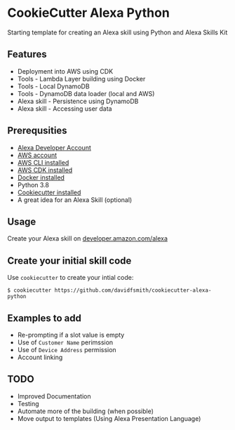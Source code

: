 # CookieCutter Alexa Python

Starting template for creating an Alexa skill using Python and Alexa Skills Kit

## Features

* Deployment into AWS using CDK
* Tools - Lambda Layer building using Docker
* Tools - Local DynamoDB
* Tools - DynamoDB data loader (local and AWS)
* Alexa skill - Persistence using DynamoDB
* Alexa skill - Accessing user data

## Prerequsities

* [Alexa Developer Account](https://developer.amazon.com/alexa)
* [AWS account](https://aws.amazon.com/account/)
* [AWS CLI installed](https://aws.amazon.com/cli/)
* [AWS CDK installed](https://aws.amazon.com/cdk/)
* [Docker installed](https://www.docker.com/)
* Python 3.8
* [Cookiecutter installed](https://github.com/cookiecutter/cookiecutter)
* A great idea for an Alexa Skill (optional)

## Usage

Create your Alexa skill on [developer.amazon.com/alexa](https://developer.amazon.com/alexa/console/ask)

## Create your initial skill code

Use `cookiecutter` to create your intial code:

    $ cookiecutter https://github.com/davidfsmith/cookiecutter-alexa-python

## Examples to add

* Re-prompting if a slot value is empty
* Use of `Customer Name` perimssion
* Use of `Device Address` permission
* Account linking

## TODO

* Improved Documentation
* Testing
* Automate more of the building (when possible)
* Move output to templates (Using Alexa Presentation Language)